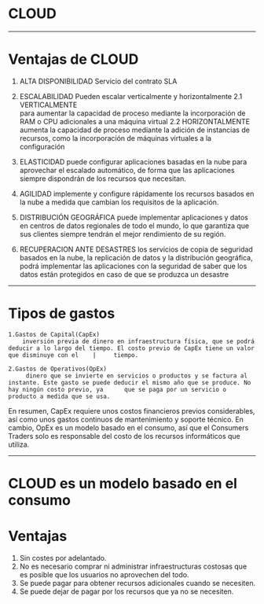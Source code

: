 # CLOUD

---------------------------------------------------------------------------------
# Ventajas de CLOUD

1. ALTA DISPONIBILIDAD 
	Servicio del contrato SLA 
2. ESCALABILIDAD
	Pueden escalar verticalmente y horizontalmente
		2.1 VERTICALMENTE	
			para aumentar la capacidad de proceso mediante la incorporación de RAM o CPU adicionales a una máquina virtual
		2.2 HORIZONTALMENTE
			aumenta la capacidad de proceso mediante la adición de instancias de recursos, como la incorporación de máquinas virtuales a la configuración

3. ELASTICIDAD
	puede configurar aplicaciones basadas en la nube para aprovechar el escalado automático, de forma que las aplicaciones siempre dispondrán de los recursos que 	       necesitan.

4. AGILIDAD
	implemente y configure rápidamente los recursos basados en la nube a medida que cambian los requisitos 	de la aplicación.

5. DISTRIBUCIÓN GEOGRÁFICA
	puede implementar aplicaciones y datos en centros de datos regionales de todo el mundo, lo que garantiza que sus clientes siempre tendrán el mejor rendimiento de su   región.

6. RECUPERACION ANTE DESASTRES
	los servicios de copia de seguridad basados en la nube, la replicación de datos y la distribución geográfica, podrá implementar las aplicaciones con la seguridad de   saber que los datos están protegidos en caso de que se produzca un desastre
 
--------------------------------------------------------------------------------- 

# Tipos de gastos
	
	1.Gastos de Capital(CapEx)
		inversión previa de dinero en infraestructura física, que se podrá deducir a lo largo del tiempo. El costo previo de CapEx tiene un valor que disminuye con el    |     tiempo.

	2.Gastos de Operativos(OpEx)
		 dinero que se invierte en servicios o productos y se factura al instante. Este gasto se puede deducir el mismo año que se produce. No hay ningún costo previo, ya      que se paga por un servicio o producto a medida que se usa.

En resumen, CapEx requiere unos costos financieros previos considerables, así como unos gastos continuos de mantenimiento y soporte técnico. En cambio, OpEx es un modelo basado en el consumo, así que el Consumers Traders solo es responsable del costo de los recursos informáticos que utiliza.

--------------------------------------------------------------------------------- 

# CLOUD es un modelo basado en el consumo

# Ventajas

1. Sin costes por adelantado.
2. No es necesario comprar ni administrar infraestructuras costosas que es posible que los usuarios no aprovechen del todo.
3. Se puede pagar para obtener recursos adicionales cuando se necesiten.
4. Se puede dejar de pagar por los recursos que ya no se necesiten.

